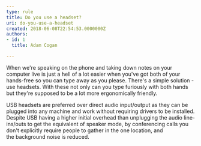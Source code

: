 ```yaml
---
type: rule
title: Do you use a headset?
uri: do-you-use-a-headset
created: 2018-06-08T22:54:53.0000000Z
authors:
- id: 1
  title: Adam Cogan

---
```




<span class='intro'> <p class="ssw15-rteElement-P">When we're speaking on the phone and taking down notes on your computer live is just a hell of a lot easier when you've got both of your hands-free so you can type away as you please. There's a simple solution - use headsets. With these not only can you type furiously with both hands but they're supposed to be a lot more ergonomically friendly.<br></p> </span>

<p>USB headsets are preferred over direct audio input/output as they can be plugged into any machine and work without requiring drivers to be installed. Despite USB having a higher initial overhead than unplugging the audio&#160;line-ins/outs to get the equivalent of speaker mode, by conferencing calls you don't explicitly require people to gather in the one location, and the&#160;background noise&#160;is&#160;reduced.​<br></p>


